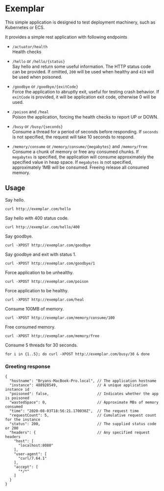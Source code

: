 # Exemplar

This simple application is designed to test deployment machinery, such as Kubernetes or ECS.

It provides a simple rest application with following endpoints

- `/actuator/health`  
  Health checks

- `/hello` or `/hello/{status}`  
  Say hello and return some useful information. 
  The HTTP status code can be provided. 
  If omitted, `200` will be used when healthy and `419` will be used when poisoned.

- `/goodbye` or `/goodbye/{exitCode}`  
  Force the application to abruptly exit, useful for testing crash behavior.
  If `exitCode` is provided, it will be application exit code, 
  otherwise 0 will be used.

- `/poison` and `/heal`  
  Poison the application, forcing the health checks to report UP or DOWN.

- `/busy` or `/busy/{seconds}`  
   Consume a thread for a period of seconds before responding.
   If `seconds` is not specified, the request will take 10 seconds to respond.

- `/memory/consume` or `/memory/consume/{megabytes}` and `/memory/free`  
   Consume a chunk of memory or free any consumed chunks.
   If `megabytes` is specified, the application will consume approximately
   the specified value in heap space.
   If `megabytes` is not specified, approximately 1MB will be consumed.
   Freeing release all consumed memory.

## Usage

Say hello.
```
curl http://exemplar.com/hello
```
Say hello with 400 status code.
```
curl http://exemplar.com/hello/400
```

Say goodbye.
```
curl -XPOST http://exemplar.com/goodbye
```
Say goodbye and exit with status 1.
```
curl -XPOST http://exemplar.com/goodbye/1
```

Force application to be unhealthy.
```
curl -XPOST http://exemplar.com/poison
```

Force application to be healthy.
```
curl -XPOST http://exemplar.com/heal
```

Consume 100MB of memory.
```
curl -XPOST http://exemplar.com/memory/consume/100
```

Free consumed memory.
```
curl -XPOST http://exemplar.com/memory/free
```

Consume 5 threads for 30 seconds.
```
for i in {1..5}; do curl -XPOST http://exemplar.com/busy/30 & done
```

### Greeting response
```
{
  "hostname": "Bryans-MacBook-Pro.local", // The application hostname
  "instance": 488928549,                  // A unique application instance id
  "poisoned": false,                      // Indicates whether the app is poisoned
  "wastedSpace": 0,                       // Approximate MBs of memory consumed
  "time": "2020-08-03T18:56:21.170030Z",  // The request time
  "requestCount": 5,                      // Cumulative request count for the instance
  "status": 200,                          // The supplied status code or 200
  "headers": {                            // Any specified request headers
    "host": [
      "localhost:8080"
    ],
    "user-agent": [
      "curl/7.64.1"
    ],
    "accept": [
      "*/*"
    ]
  }
}
```

